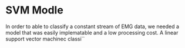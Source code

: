 # SVM Modle
In order to able to classify a constant stream of EMG data, we needed a model that was easily implematable and a low processing cost.
A linear support vector machinec classi``

